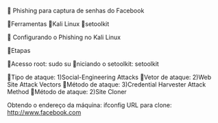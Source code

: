 
📁 Phishing para captura de senhas do Facebook

🔹Ferramentas
🔹Kali Linux
🔹setoolkit


📁 Configurando o Phishing no Kali Linux

🔹Etapas

🔸Acesso root: sudo su
🔸niciando o setoolkit: setoolkit


🔸Tipo de ataque: 1)Social-Engineering Attacks
🔸Vetor de ataque: 2)Web Site Attack Vectors
🔸Método de ataque: 3)Credential Harvester Attack Method 
🔸Método de ataque: 2)Site Cloner

Obtendo o endereço da máquina: ifconfig
URL para clone: http://www.facebook.com


